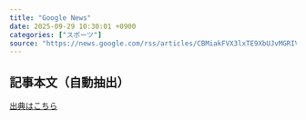 ```yaml
---
title: "Google News"
date: 2025-09-29 10:30:01 +0900
categories: ["スポーツ"]
source: "https://news.google.com/rss/articles/CBMiakFVX3lxTE9XbUJvMGRIV0ZRTHlnSVdCUUtzd2lxWDFrMjI2LXptNUctT1lfZlY0ZHd4SVVDS2JkdkUzSHhiVE9jbjFjenBjajdQZ2ZzaFg3dThFdHhfbF9kNU93OW16N25vcUF4eGxBU1E?oc=5"
---
```


## 記事本文（自動抽出）
<body class="y0K44d EA71Tc" id="readabilityBody"></body>

[出典はこちら](https://news.google.com/rss/articles/CBMiakFVX3lxTE9XbUJvMGRIV0ZRTHlnSVdCUUtzd2lxWDFrMjI2LXptNUctT1lfZlY0ZHd4SVVDS2JkdkUzSHhiVE9jbjFjenBjajdQZ2ZzaFg3dThFdHhfbF9kNU93OW16N25vcUF4eGxBU1E?oc=5)
